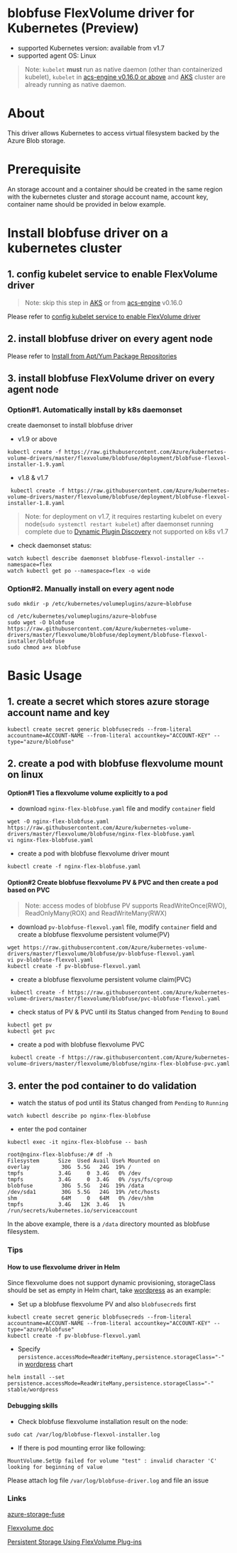 # blobfuse FlexVolume driver for Kubernetes (Preview)
 - supported Kubernetes version: available from v1.7
 - supported agent OS: Linux
> Note: `kubelet` **must** run as native daemon (other than containerized kubelet), `kubelet` in [acs-engine v0.16.0 or above](https://github.com/Azure/acs-engine) and [AKS](https://azure.microsoft.com/en-us/services/container-service/) cluster are already running as native daemon.

# About
This driver allows Kubernetes to access virtual filesystem backed by the Azure Blob storage.

# Prerequisite
An storage account and a container should be created in the same region with the kubernetes cluster and storage account name, account key, container name should be provided in below example.

# Install blobfuse driver on a kubernetes cluster
## 1. config kubelet service to enable FlexVolume driver
> Note: skip this step in [AKS](https://azure.microsoft.com/en-us/services/container-service/) or from [acs-engine](https://github.com/Azure/acs-engine) v0.16.0

Please refer to [config kubelet service to enable FlexVolume driver](https://github.com/Azure/kubernetes-volume-drivers/blob/master/flexvolume/README.md#config-kubelet-service-to-enable-flexvolume-driver)
 
## 2. install blobfuse driver on every agent node
Please refer to [Install from Apt/Yum Package Repositories](https://github.com/Azure/azure-storage-fuse/wiki/1.-Installation#option-1---install-from-aptyum-package-repositories)

## 3. install blobfuse FlexVolume driver on every agent node
### Option#1. Automatically install by k8s daemonset
create daemonset to install blobfuse driver
 - v1.9 or above
```
kubectl create -f https://raw.githubusercontent.com/Azure/kubernetes-volume-drivers/master/flexvolume/blobfuse/deployment/blobfuse-flexvol-installer-1.9.yaml
```
 - v1.8 & v1.7
```
 kubectl create -f https://raw.githubusercontent.com/Azure/kubernetes-volume-drivers/master/flexvolume/blobfuse/deployment/blobfuse-flexvol-installer-1.8.yaml
```
> Note: for deployment on v1.7, it requires restarting kubelet on every node(`sudo systemctl restart kubelet`) after daemonset running complete due to [Dynamic Plugin Discovery](https://github.com/kubernetes/community/blob/master/contributors/devel/flexvolume.md#dynamic-plugin-discovery) not supported on k8s v1.7

 - check daemonset status:
```
watch kubectl describe daemonset blobfuse-flexvol-installer --namespace=flex
watch kubectl get po --namespace=flex -o wide
```

### Option#2. Manually install on every agent node
```
sudo mkdir -p /etc/kubernetes/volumeplugins/azure~blobfuse

cd /etc/kubernetes/volumeplugins/azure~blobfuse
sudo wget -O blobfuse https://raw.githubusercontent.com/Azure/kubernetes-volume-drivers/master/flexvolume/blobfuse/deployment/blobfuse-flexvol-installer/blobfuse
sudo chmod a+x blobfuse
```

# Basic Usage
## 1. create a secret which stores azure storage account name and key
```
kubectl create secret generic blobfusecreds --from-literal accountname=ACCOUNT-NAME --from-literal accountkey="ACCOUNT-KEY" --type="azure/blobfuse"
```

## 2. create a pod with blobfuse flexvolume mount on linux
#### Option#1 Ties a flexvolume volume explicitly to a pod
- download `nginx-flex-blobfuse.yaml` file and modify `container` field
```
wget -O nginx-flex-blobfuse.yaml https://raw.githubusercontent.com/Azure/kubernetes-volume-drivers/master/flexvolume/blobfuse/nginx-flex-blobfuse.yaml
vi nginx-flex-blobfuse.yaml
```
 - create a pod with blobfuse flexvolume driver mount
```
kubectl create -f nginx-flex-blobfuse.yaml
```

#### Option#2 Create blobfuse flexvolume PV & PVC and then create a pod based on PVC
 > Note: access modes of blobfuse PV supports ReadWriteOnce(RWO), ReadOnlyMany(ROX) and ReadWriteMany(RWX)
 - download `pv-blobfuse-flexvol.yaml` file, modify `container` field and create a blobfuse flexvolume persistent volume(PV)
```
wget https://raw.githubusercontent.com/Azure/kubernetes-volume-drivers/master/flexvolume/blobfuse/pv-blobfuse-flexvol.yaml
vi pv-blobfuse-flexvol.yaml
kubectl create -f pv-blobfuse-flexvol.yaml
```

 - create a blobfuse flexvolume persistent volume claim(PVC)
```
 kubectl create -f https://raw.githubusercontent.com/Azure/kubernetes-volume-drivers/master/flexvolume/blobfuse/pvc-blobfuse-flexvol.yaml
```

 - check status of PV & PVC until its Status changed from `Pending` to `Bound`
 ```
 kubectl get pv
 kubectl get pvc
 ```
 
 - create a pod with blobfuse flexvolume PVC
```
 kubectl create -f https://raw.githubusercontent.com/Azure/kubernetes-volume-drivers/master/flexvolume/blobfuse/nginx-flex-blobfuse-pvc.yaml
 ```

## 3. enter the pod container to do validation
 - watch the status of pod until its Status changed from `Pending` to `Running`
```
watch kubectl describe po nginx-flex-blobfuse
```
 - enter the pod container
```
kubectl exec -it nginx-flex-blobfuse -- bash
```

```
root@nginx-flex-blobfuse:/# df -h
Filesystem      Size  Used Avail Use% Mounted on
overlay          30G  5.5G   24G  19% /
tmpfs           3.4G     0  3.4G   0% /dev
tmpfs           3.4G     0  3.4G   0% /sys/fs/cgroup
blobfuse         30G  5.5G   24G  19% /data
/dev/sda1        30G  5.5G   24G  19% /etc/hosts
shm              64M     0   64M   0% /dev/shm
tmpfs           3.4G   12K  3.4G   1% /run/secrets/kubernetes.io/serviceaccount
```
In the above example, there is a `/data` directory mounted as blobfuse filesystem.

### Tips
#### How to use flexvolume driver in Helm
Since flexvolume does not support dynamic provisioning, storageClass should be set as empty in Helm chart, take [wordpress](https://github.com/kubernetes/charts/tree/master/stable/wordpress) as an example:
 - Set up a blobfuse flexvolume PV and also `blobfusecreds` first
```
kubectl create secret generic blobfusecreds --from-literal accountname=ACCOUNT-NAME --from-literal accountkey="ACCOUNT-KEY" --type="azure/blobfuse"
kubectl create -f pv-blobfuse-flexvol.yaml
```
 - Specify `persistence.accessMode=ReadWriteMany,persistence.storageClass="-"` in [wordpress](https://github.com/kubernetes/charts/tree/master/stable/wordpress) chart
```
helm install --set persistence.accessMode=ReadWriteMany,persistence.storageClass="-" stable/wordpress
```

#### Debugging skills
 - Check blobfuse flexvolume installation result on the node:
```
sudo cat /var/log/blobfuse-flexvol-installer.log
```
 - If there is pod mounting error like following:
```
MountVolume.SetUp failed for volume "test" : invalid character 'C' looking for beginning of value
```
Please attach log file `/var/log/blobfuse-driver.log` and file an issue

### Links
[azure-storage-fuse](https://github.com/Azure/azure-storage-fuse)

[Flexvolume doc](https://github.com/kubernetes/community/blob/master/contributors/devel/flexvolume.md)

[Persistent Storage Using FlexVolume Plug-ins](https://docs.openshift.org/latest/install_config/persistent_storage/persistent_storage_flex_volume.html)

